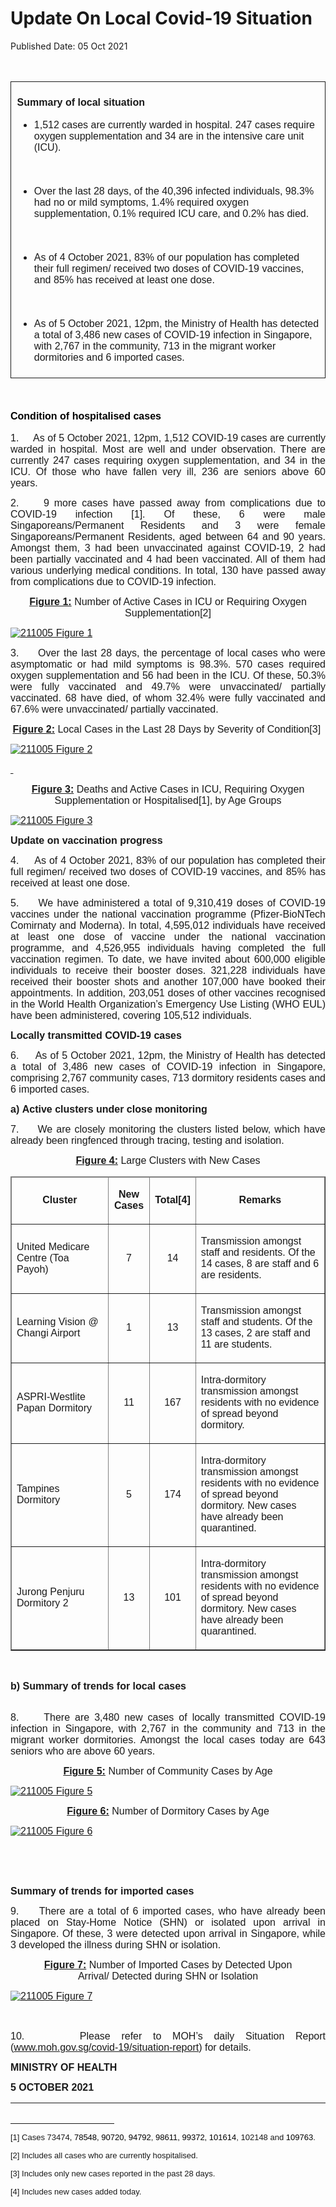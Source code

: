 <html>
    <meta http-equiv="Content-Type" content="text/html; charset=utf-8"/>
    <meta charset="utf-8"/>
    <title>Update On Local Covid-19 Situation</title>
    <body><h1>Update On Local Covid-19 Situation</h1>
    <p>Published Date: 05 Oct 2021</p> <p align="center" style="margin-left: 0in; text-align: center;"><span style="font-size: 16px; font-family: Arial;"><br></span></p> <table border="1" cellspacing="0" cellpadding="0" style="border: none;"> <tbody><tr> <td width="600" valign="top" style="width: 450.3pt; padding: 5.75pt 0.1in; border-style: solid; border-width: 1pt; text-align: left;"> <p style="text-align: justify;"><span style="font-size: 16px; font-family: Arial;"><strong>Summary of local situation </strong></span></p> <ul style="list-style-type: disc;"><li><span style="font-size: 16px; font-family: Arial;">1,512 cases are currently warded in hospital. 247 cases require oxygen supplementation and 34 are in the intensive care unit (ICU).</span><p><span style="font-size: 16px; font-family: Arial;">&nbsp;</span></p></li><li><span style="font-size: 16px; font-family: Arial;">Over the last 28 days, of the 40,396 infected individuals, 98.3% had no or mild symptoms, 1.4% required oxygen supplementation, 0.1% required ICU care, and 0.2% has died. </span><p><span style="font-size: 16px; font-family: Arial;">&nbsp;</span></p></li><li><span style="font-size: 16px; font-family: Arial;"><span style="font-size: 16px;">As of 4 October</span> 2021, 83% of our population has completed their full regimen/ received two doses of COVID-19 vaccines, and 85% has received at least one dose. </span><p><span style="font-size: 16px; font-family: Arial;">&nbsp;</span></p></li><li><span style="font-size: 16px; font-family: Arial;">As of 5 October 2021, 12pm, </span><span style="font-size: 16px; font-family: Arial;">the Ministry of Health has detected a total of 3,486 new cases of COVID-19 infection in Singapore, with 2,767 in the community, 713 in the migrant worker dormitories and 6 imported cases</span><span style="font-size: 16px; font-family: Arial;">. </span></li></ul> </td> </tr> </tbody></table> <h2 style="margin-top: 0in; text-align: justify;"><span style="font-size: 16px; font-family: Arial;"><strong><span style="color: windowtext;">&nbsp;</span></strong></span></h2> <h2 style="margin-top: 6pt; text-align: justify;"><span style="font-size: 16px; font-family: Arial;"><span><strong><span style="color: windowtext;">Condition of hospitalised cases</span></strong></span></span></h2> <p style="text-align: justify;"><span style="font-size: 16px; font-family: Arial;"><span><span>1.&nbsp; &nbsp; &nbsp;</span></span></span><span style="text-align: justify; font-size: 16px; font-family: Arial;">As of 5 October 2021, 12pm, 1,512 COVID-19 cases are currently warded in hospital. Most are well and under observation.</span><span style="text-align: justify; font-size: 16px; font-family: Arial;"> </span><span style="text-align: justify; font-size: 16px; font-family: Arial;">There are currently 247 cases requiring oxygen supplementation, and 34 in the ICU. Of those who have fallen very ill, 236 are seniors above 60 years.&nbsp;&nbsp;</span></p> <p style="text-align: justify;"><span style="font-size: 16px; font-family: Arial;"><span>2.&nbsp; &nbsp; &nbsp;</span></span><span style="font-family: Arial; font-size: 16px; text-align: left;">9 more cases have passed away from complications due to COVID-19 infection [1].</span><span style="font-family: Arial; font-size: 16px; text-align: left;">&nbsp;Of these, 6 were male Singaporeans/Permanent Residents and 3 were female Singaporeans/Permanent Residents, aged between 64 and 90 years. Amongst them, 3 had been unvaccinated against COVID-19, 2 had been partially vaccinated and 4 had been vaccinated. All of them had various underlying medical conditions. In total, 130 have passed away from complications due to COVID-19 infection.</span></p><p style="text-align: center;"><span style="font-family: Arial; font-size: 16px; text-align: left;"><strong><u>Figure 1:</u></strong></span><span style="font-family: Arial; font-size: 16px; text-align: left;"> </span><span style="font-family: Arial; font-size: 16px; text-align: left;">Number of Active Cases in ICU or Requiring Oxygen Supplementation[2]</span><br></p><p><p><span style="font-size: 16px; font-family: Arial;"><a href="/images/librariesprovider5/covid-19-chart-(pr)/211005-figure-1.png?sfvrsn=ebad2a2e_0"><img src="/images/librariesprovider5/covid-19-chart-(pr)/211005-figure-1.png?sfvrsn=ebad2a2e_0" data-displaymode="Original" alt="211005 Figure 1" title="211005 Figure 1" data-openoriginalimageonclick="true"></a></span></p><p style="text-align: justify;"><span style="font-size: 16px; font-family: Arial;"><span>3.&nbsp; &nbsp; &nbsp;</span></span><span style="font-family: Arial; font-size: 16px;">Over the last 28 days, the percentage of local cases who were asymptomatic or had mild symptoms is 98.3%. 570 cases required oxygen supplementation and 56 had been in the ICU. Of these, 50.3% were fully vaccinated and 49.7% were unvaccinated/ partially vaccinated. 68 have died, of whom 32.4% were fully vaccinated and 67.6% were unvaccinated/ partially vaccinated.</span></p><p style="text-align: center;"><span style="font-family: Arial; font-size: 16px; text-align: left;"><strong><u>Figure 2:</u></strong></span><span style="font-family: Arial; font-size: 16px; text-align: left;"> Local Cases in the Last 28 Days by Severity of Condition[3]</span><span style="font-family: Arial; font-size: 16px; text-align: left;">&nbsp;</span><br></p></p><p><p><span style="font-size: 16px; font-family: Arial;"><a href="/images/librariesprovider5/covid-19-chart-(pr)/211005-figure-2.png?sfvrsn=5f123e09_0"><img src="/images/librariesprovider5/covid-19-chart-(pr)/211005-figure-2.png?sfvrsn=5f123e09_0" data-displaymode="Original" alt="211005 Figure 2" title="211005 Figure 2" data-openoriginalimageonclick="true"></a></span></p><p><span style="font-size: 16px; font-family: Arial;"><span><strong><u><span style="text-decoration: none;">&nbsp;</span></u></strong></span></span></p><p style="text-align: center;"><span style="font-size: 16px; font-family: Arial;"><strong><u>Figure 3:</u></strong></span><span style="font-size: 16px; font-family: Arial;"> Deaths and Active Cases in ICU, Requiring Oxygen Supplementation or Hospitalised[1]</span><span style="font-size: 16px; font-family: Arial;">, by Age Groups</span><br></p><p><span style="font-size: 16px; font-family: Arial;"><a href="/images/librariesprovider5/covid-19-chart-(pr)/211005-figure-3.png?sfvrsn=cabbb826_0"><img src="/images/librariesprovider5/covid-19-chart-(pr)/211005-figure-3.png?sfvrsn=cabbb826_0" data-displaymode="Original" alt="211005 Figure 3" title="211005 Figure 3" data-openoriginalimageonclick="true"></a></span></p><p><span style="font-size: 16px; font-family: Arial;"><span><strong></strong></span></span><strong style="font-family: Arial; font-size: 16px;">Update on vaccination progress</strong></p><p style="text-align: justify;"><span style="font-size: 16px; font-family: Arial;"><span><span>4.&nbsp; &nbsp; &nbsp;</span></span></span><span style="font-family: Arial; font-size: 16px;">As of 4 October 2021, 83% of our population has completed their full regimen/ received two doses of COVID-19 vaccines, and 85% has received at least one dose.</span></p></p><p><p style="text-align: justify;"><span style="font-size: 16px; font-family: Arial;"><span>5.&nbsp; &nbsp; &nbsp;</span></span><span style="font-family: Arial; font-size: 16px;">We have administered a total of 9,310,419 doses of COVID-19 vaccines under the national vaccination programme (Pfizer-BioNTech Comirnaty and Moderna). In total, 4,595,012 individuals have received at least one dose of vaccine under the national vaccination programme, and 4,526,955 individuals having completed the full vaccination regimen. To date, we have invited about 600,000 eligible individuals to receive their booster doses. 321,228 individuals have received their booster shots and another 107,000 have booked their appointments. In addition, 203,051 doses of other vaccines recognised in the World Health Organization’s Emergency Use Listing (WHO EUL) have been administered, covering 105,512 individuals.</span></p></p><p><p><strong style="font-family: Arial; font-size: 16px;">Locally transmitted COVID-19 cases</strong><br></p><p style="text-align: justify;"><span style="font-size: 16px; font-family: Arial;"><span><span class="bumpedfont15">6.&nbsp; &nbsp; &nbsp;</span></span></span><span style="font-size: 16px; font-family: Arial;">As of 5 October 2021, 12pm, the Ministry of Health has detected a total of 3,486 new cases of COVID-19 infection in Singapore, comprising </span><span style="font-size: 16px; font-family: Arial;">2,767 </span><span style="font-size: 16px; font-family: Arial;">community cases, 713 dormitory residents cases and 6 imported cases.</span></p></p><p><p><span style="font-size: 16px; font-family: Arial;"><span><strong>a)</strong>&nbsp;</span></span><strong style="font-family: Arial; font-size: 16px;">Active clusters under close monitoring</strong></p></p><p style="text-align: justify;"><span style="font-size: 16px; font-family: Arial;"><span>7.&nbsp; &nbsp; &nbsp;We are closely monitoring the clusters listed below, which have already been ringfenced through tracing, testing and isolation.</span></span></p><p style="text-align: center;"><span style="text-align: left; font-size: 16px; font-family: Arial;"><strong><u>Figure 4:</u></strong></span><span style="text-align: left; font-size: 16px; font-family: Arial;"> Large Clusters with New Cases</span></p><table border="1" cellspacing="0" cellpadding="0" width="606"> <thead> <tr> <td width="210"> <p align="center"><span style="font-family: Arial; font-size: 16px;"><strong>Cluster</strong></span></p> </td> <td width="52"> <p align="center"><span style="font-family: Arial; font-size: 16px;"><strong>New Cases</strong></span></p> </td> <td width="55"> <p align="center"><span style="font-family: Arial; font-size: 16px;"><strong>Total[4]</strong></span></p> </td> <td width="289"> <p align="center"><span style="font-family: Arial; font-size: 16px;"><strong>Remarks</strong></span></p> </td> </tr> </thead> <tbody><tr> <td width="210"> <p><span style="font-family: Arial; font-size: 16px;">United Medicare Centre (Toa Payoh)</span></p> </td> <td width="52"> <p align="center"><span style="font-family: Arial; font-size: 16px;">7</span></p> </td> <td width="55"> <p align="center"><span style="font-family: Arial; font-size: 16px;">14</span></p> </td> <td width="289" valign="top"> <p><span style="font-family: Arial; font-size: 16px;">Transmission amongst staff and residents. Of the 14 cases, 8 are staff and 6 are residents.</span></p> </td> </tr> <tr> <td width="210"> <p><span style="font-family: Arial; font-size: 16px;">Learning Vision @ Changi Airport</span></p> </td> <td width="52"> <p align="center"><span style="font-family: Arial; font-size: 16px;">1</span></p> </td> <td width="55"> <p align="center"><span style="font-family: Arial; font-size: 16px;">13</span></p> </td> <td width="289"> <p><span style="font-family: Arial; font-size: 16px;">Transmission amongst staff and students. Of the 13 cases, 2 are staff and 11 are students.</span></p> </td> </tr> <tr> <td width="210"> <p><span style="font-family: Arial; font-size: 16px;">ASPRI-Westlite Papan Dormitory </span></p> </td> <td width="52"> <p align="center"><span style="font-family: Arial; font-size: 16px;">11</span></p> </td> <td width="55"> <p align="center"><span style="font-family: Arial; font-size: 16px;">167 </span></p> </td> <td width="289"> <p><span style="font-family: Arial; font-size: 16px;">Intra-dormitory transmission amongst residents with no evidence of spread beyond dormitory.</span></p> </td> </tr> <tr> <td width="210"> <p><span style="font-family: Arial; font-size: 16px;">Tampines Dormitory</span></p> </td> <td width="52"> <p align="center"><span style="font-family: Arial; font-size: 16px;">5</span></p> </td> <td width="55"> <p align="center"><span style="font-family: Arial; font-size: 16px;">174</span></p> </td> <td width="289" valign="top"> <p><span style="font-family: Arial; font-size: 16px;">Intra-dormitory transmission amongst residents with no evidence of spread beyond dormitory. New cases have already been quarantined.</span></p> </td> </tr> <tr> <td width="210"> <p><span style="font-family: Arial; font-size: 16px;">Jurong Penjuru Dormitory 2 </span></p> </td> <td width="52"> <p align="center"><span style="font-family: Arial; font-size: 16px;">13</span></p> </td> <td width="55"> <p align="center"><span style="font-family: Arial; font-size: 16px;">101</span></p> </td> <td width="289" valign="top"> <p><span style="font-family: Arial; font-size: 16px;">Intra-dormitory transmission amongst residents with no evidence of spread beyond dormitory. New cases have already been quarantined.</span></p> </td> </tr> </tbody></table><p><span style="font-family: Arial; font-size: 16px;"><strong>&nbsp;</strong></span></p><p><strong style="font-family: Arial; font-size: 16px;">b) Summary of trends for local cases</strong><br></p><p><p style="text-align: justify;"><span style="font-size: 16px; font-family: Arial;"><span><strong><br></strong>8.&nbsp; &nbsp; &nbsp;</span></span><span style="font-size: 16px; font-family: Arial;">There are 3,480 </span><span style="font-size: 16px; font-family: Arial;">new cases of locally transmitted COVID-19 infection in Singapore, with 2,767 in the community and 713 in the migrant worker dormitories</span><span style="font-size: 16px; font-family: Arial;">. Amongst the local cases today are 643 seniors who are above 60 years.</span></p><p style="text-align: center;"><span style="text-align: left; font-size: 16px; font-family: Arial;"><strong><u>Figure 5:</u></strong></span><span style="text-align: left; font-size: 16px; font-family: Arial;"> Number of Community Cases by Age</span><br></p></p><p><p><span style="font-size: 16px; font-family: Arial;"><a href="/images/librariesprovider5/covid-19-chart-(pr)/211005-figure-5.png?sfvrsn=84f9e0a2_0"><img src="/images/librariesprovider5/covid-19-chart-(pr)/211005-figure-5.png?sfvrsn=84f9e0a2_0" data-displaymode="Original" alt="211005 Figure 5" title="211005 Figure 5" data-openoriginalimageonclick="true"></a></span></p><p style="text-align: center;"><span style="font-size: 16px; font-family: Arial;"><strong><u>Figure 6:</u></strong></span><span style="font-size: 16px; font-family: Arial;"> Number of Dormitory Cases by Age</span><br></p><p><span style="font-size: 16px; font-family: Arial;"><a href="/images/librariesprovider5/covid-19-chart-(pr)/211005-figure-6.png?sfvrsn=ba57c72a_0"><img src="/images/librariesprovider5/covid-19-chart-(pr)/211005-figure-6.png?sfvrsn=ba57c72a_0" data-displaymode="Original" alt="211005 Figure 6" title="211005 Figure 6" data-openoriginalimageonclick="true"></a></span></p><p><span style="font-size: 16px; font-family: Arial;">&nbsp;</span></p><p><span style="font-size: 16px; font-family: Arial;">&nbsp;</span></p><p><span style="font-size: 16px; font-family: Arial;"><strong></strong></span><strong style="font-family: Arial; font-size: 16px;">Summary of trends for imported cases</strong></p><p style="text-align: justify;"><span style="font-size: 16px; font-family: Arial;">9.&nbsp; &nbsp; &nbsp;</span><span style="font-size: 16px; font-family: Arial;">There are </span><span style="font-size: 16px; font-family: Arial;">a total of 6 imported cases, who have already been placed on Stay-Home Notice (SHN) or isolated </span><span style="font-size: 16px; font-family: Arial;">upon arrival in Singapore</span><span style="font-size: 16px; font-family: Arial;">. Of these, 3 were</span><span style="font-size: 16px; font-family: Arial;"> detected upon arrival in Singapore, while 3 developed the illness during SHN or isolation</span><span style="font-size: 16px; font-family: Arial;">.</span></p><p style="text-align: center;"><strong style="font-family: Arial; font-size: 16px; text-align: left;"><u>Figure 7:</u></strong><span style="font-family: Arial; font-size: 16px; text-align: left;"> Number of Imported Cases by Detected Upon Arrival/&nbsp;</span><span style="font-family: Arial; font-size: 16px; text-align: left;">Detected during SHN or Isolation</span></p></p><p><p><span style="font-size: 16px; font-family: Arial;"><a href="/images/librariesprovider5/covid-19-chart-(pr)/211005-figure-7.png?sfvrsn=49456982_0"><img src="/images/librariesprovider5/covid-19-chart-(pr)/211005-figure-7.png?sfvrsn=49456982_0" data-displaymode="Original" alt="211005 Figure 7" title="211005 Figure 7" data-openoriginalimageonclick="true"></a></span></p><p><span style="font-size: 16px; font-family: Arial;"><span><strong>&nbsp;</strong></span></span></p><p style="text-align: justify;"><span style="font-size: 16px; font-family: Arial;"><span><span>10.&nbsp; &nbsp; &nbsp;</span></span></span><span style="font-family: Arial; font-size: 16px;">Please refer to </span><span style="font-family: Arial; font-size: 16px;">MOH’s daily Situation Report</span><span style="font-family: Arial; font-size: 16px;"> </span><span style="font-family: Arial; font-size: 16px;">(</span><a href="http://www.moh.gov.sg/covid-19/situation-report" style="font-family: Arial; font-size: 16px;">www.moh.gov.sg/covid-19/situation-report</a><span style="font-family: Arial; font-size: 16px;">) for details.</span></p></p> <p style="margin-left: 0in; text-align: justify;"><strong style="font-family: Arial; font-size: 16px; text-align: left;">MINISTRY OF HEALTH</strong><br></p><div style="padding: 0in 0in 1pt; border-top: none; border-right: none; border-bottom-width: 1pt; border-bottom-style: solid; border-left: none;"> <p style="padding: 0in; border: none;"><span style="font-size: 16px; font-family: Arial;"><strong>5 OCTOBER 2021</strong></span><strong style="font-family: Arial; font-size: 16px;"></strong></p> </div> <div><span style="font-size: 16px; font-family: Arial;"><br clear="all"> </span><hr align="left" size="1" width="33%"> <div id="ftn1"> <p><span style="font-size: 13px; font-family: Arial;">[1] Cases 73474<span style="color: black;">, </span><span style="color: black;">78548, 90720, 94792</span>, <span style="color: black;">98611, 99372, 101614</span>, 102148<span style="color: black;"> </span>and<span style="color: black;"> 109763</span><span style="color: rgb(33, 33, 33);">.</span></span></p> </div> <div id="ftn2"> <p><span style="font-family: Arial; font-size: 13px;">[2]&nbsp;Includes all cases who are currently hospitalised. </span></p> </div> <div id="ftn3"> <p><span style="font-family: Arial; font-size: 13px;">[3]&nbsp;Includes only new cases reported in the past 28 days.</span></p> </div> <div id="ftn4"> <p><span style="font-size: 13px; font-family: Arial;">[4]&nbsp;Includes new cases added today.</span></p> </div> </div></body>
</html>